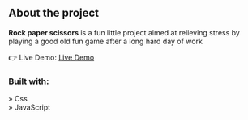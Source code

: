

<h2>About the project</h2>

  <p><b>Rock paper scissors</b> is a fun little project aimed at relieving stress by playing a good old fun game after a long hard day of work</p>

👉 Live Demo: <a href='https://rock-paper-scissors-theta-amber.vercel.app/' target="_blank">Live Demo</a>

<h3>Built with:</h3>

» Css <br>
» JavaScript

